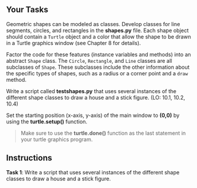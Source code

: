 <!-- manual -->

## Your Tasks

Geometric shapes can be modeled as classes. Develop classes for line segments,
circles, and rectangles in the **shapes.py** file. Each shape object should contain a `Turtle` object and a color that allow the shape to be drawn in a Turtle graphics window (see Chapter 8 for details).

Factor the code for these features (instance variables and methods)
into an abstract `Shape` class. The `Circle`, `Rectangle`, and `Line` classes are all subclasses of `Shape`. These subclasses include the other information about the specific types of shapes, such as a radius or a corner point and a `draw` method.

Write a script called **testshapes.py** that uses several instances of the different shape classes to draw a house and a stick figure. (LO: 10.1, 10.2, 10.4)

Set the starting position (x-axis, y-axis) of the main window to **(0,0)** by using the **turtle.setup()** function.

> Make sure to use the **turtle.done()** function as the last statement in your turtle graphics program.

## Instructions

**Task 1**: Write a script that uses several instances of the different shape classes to draw a house and a stick figure.
